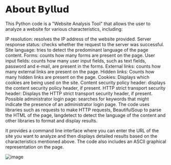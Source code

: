 #  𝗔𝗯𝗼𝘂𝘁 𝗕𝘆𝗹𝗹𝘂𝗱

This Python code is a "Website Analysis Tool" that allows the user to analyze a website for various characteristics, including:


IP resolution: resolves the IP address of the website provided.
Server response status: checks whether the request to the server was successful.
Site language: tries to detect the predominant language of the page content.
Forms: counts how many forms are present on the page.
User input fields: counts how many user input fields, such as text fields, password and e-mail, are present in the forms.
External links: counts how many external links are present on the page.
Hidden links: Counts how many hidden links are present on the page.
Cookies: Displays which cookies are being used on the site.
Content security policy header: displays the content security policy header, if present.
HTTP strict transport security header: Displays the HTTP strict transport security header, if present.
Possible administrator login page: searches for keywords that might indicate the presence of an administrator login page.
The code uses libraries such as requests to make HTTP requests, BeautifulSoup to parse the HTML of the page, langdetect to detect the language of the content and other libraries to format and display results.

It provides a command line interface where you can enter the URL of the site you want to analyze and then displays detailed results based on the characteristics mentioned above. The code also includes an ASCII graphical representation on the page.





![image](https://github.com/lixz07/byllud/assets/138683122/e154e642-e650-4f5b-a298-277b021a5ed9)
